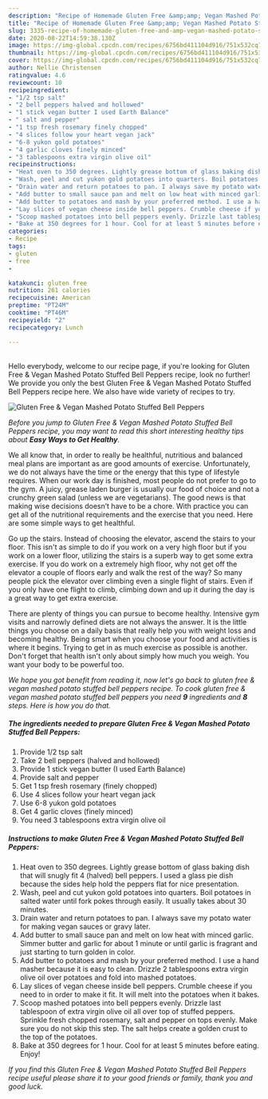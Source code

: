 ```yaml
---
description: "Recipe of Homemade Gluten Free &amp;amp; Vegan Mashed Potato Stuffed Bell Peppers"
title: "Recipe of Homemade Gluten Free &amp;amp; Vegan Mashed Potato Stuffed Bell Peppers"
slug: 3335-recipe-of-homemade-gluten-free-and-amp-vegan-mashed-potato-stuffed-bell-peppers
date: 2020-08-22T14:59:38.130Z
image: https://img-global.cpcdn.com/recipes/6756bd411104d916/751x532cq70/gluten-free-vegan-mashed-potato-stuffed-bell-peppers-recipe-main-photo.jpg
thumbnail: https://img-global.cpcdn.com/recipes/6756bd411104d916/751x532cq70/gluten-free-vegan-mashed-potato-stuffed-bell-peppers-recipe-main-photo.jpg
cover: https://img-global.cpcdn.com/recipes/6756bd411104d916/751x532cq70/gluten-free-vegan-mashed-potato-stuffed-bell-peppers-recipe-main-photo.jpg
author: Nellie Christensen
ratingvalue: 4.6
reviewcount: 10
recipeingredient:
- "1/2 tsp salt"
- "2 bell peppers halved and hollowed"
- "1 stick vegan butter I used Earth Balance"
- " salt and pepper"
- "1 tsp fresh rosemary finely chopped"
- "4 slices follow your heart vegan jack"
- "6-8 yukon gold potatoes"
- "4 garlic cloves finely minced"
- "3 tablespoons extra virgin olive oil"
recipeinstructions:
- "Heat oven to 350 degrees. Lightly grease bottom of glass baking dish that will snugly fit 4 (halved) bell peppers. I used a glass pie dish because the sides help hold the peppers flat for nice presentation."
- "Wash, peel and cut yukon gold potatoes into quarters. Boil potatoes in salted water until fork pokes through easily. It usually takes about 30 minutes."
- "Drain water and return potatoes to pan. I always save my potato water for making vegan sauces or gravy later."
- "Add butter to small sauce pan and melt on low heat with minced garlic. Simmer butter and garlic for about 1 minute or until garlic is fragrant and just starting to turn golden in color."
- "Add butter to potatoes and mash by your preferred method. I use a hand masher because it is easy to clean. Drizzle 2 tablespoons extra virgin olive oil over potatoes and fold into mashed potatoes."
- "Lay slices of vegan cheese inside bell peppers. Crumble cheese if you need to in order to make it fit. It will melt into the potatoes when it bakes."
- "Scoop mashed potatoes into bell peppers evenly. Drizzle last tablespoon of extra virgin olive oil all over top of stuffed peppers. Sprinkle fresh chopped rosemary, salt and pepper on tops evenly. Make sure you do not skip this step. The salt helps create a golden crust to the top of the potatoes."
- "Bake at 350 degrees for 1 hour. Cool for at least 5 minutes before eating. Enjoy!"
categories:
- Recipe
tags:
- gluten
- free
- 

katakunci: gluten free  
nutrition: 261 calories
recipecuisine: American
preptime: "PT24M"
cooktime: "PT46M"
recipeyield: "2"
recipecategory: Lunch

---
```

<br>
Hello everybody, welcome to our recipe page, if you're looking for Gluten Free &amp; Vegan Mashed Potato Stuffed Bell Peppers recipe, look no further! We provide you only the best Gluten Free &amp; Vegan Mashed Potato Stuffed Bell Peppers recipe here. We also have wide variety of recipes to try.
<br>


![Gluten Free &amp; Vegan Mashed Potato Stuffed Bell Peppers](https://img-global.cpcdn.com/recipes/6756bd411104d916/751x532cq70/gluten-free-vegan-mashed-potato-stuffed-bell-peppers-recipe-main-photo.jpg)

<i>Before you jump to Gluten Free &amp; Vegan Mashed Potato Stuffed Bell Peppers recipe, you may want to read this short interesting healthy tips about <strong>Easy Ways to Get Healthy</strong>.</i>

We all know that, in order to really be healthful, nutritious and balanced meal plans are important as are good amounts of exercise. Unfortunately, we do not always have the time or the energy that this type of lifestyle requires. When our work day is finished, most people do not prefer to go to the gym. A juicy, grease laden burger is usually our food of choice and not a crunchy green salad (unless we are vegetarians). The good news is that making wise decisions doesn’t have to be a chore. With practice you can get all of the nutritional requirements and the exercise that you need. Here are some simple ways to get healthful.

Go up the stairs. Instead of choosing the elevator, ascend the stairs to your floor. This isn't as simple to do if you work on a very high floor but if you work on a lower floor, utilizing the stairs is a superb way to get some extra exercise. If you do work on a extremely high floor, why not get off the elevator a couple of floors early and walk the rest of the way? So many people pick the elevator over climbing even a single flight of stairs. Even if you only have one flight to climb, climbing down and up it during the day is a great way to get extra exercise. 

There are plenty of things you can pursue to become healthy. Intensive gym visits and narrowly defined diets are not always the answer. It is the little things you choose on a daily basis that really help you with weight loss and becoming healthy. Being smart when you choose your food and activities is where it begins. Trying to get in as much exercise as possible is another. Don't forget that health isn't only about simply how much you weigh. You want your body to be powerful too. 


<i>We hope you got benefit from reading it, now let's go back to gluten free &amp; vegan mashed potato stuffed bell peppers recipe. To cook gluten free &amp; vegan mashed potato stuffed bell peppers you need <strong>9</strong> ingredients and <strong>8</strong> steps. Here is how you do that.
</i>

##### The ingredients needed to prepare Gluten Free &amp; Vegan Mashed Potato Stuffed Bell Peppers:

1. Provide 1/2 tsp salt
1. Take 2 bell peppers (halved and hollowed)
1. Provide 1 stick vegan butter (I used Earth Balance)
1. Provide  salt and pepper
1. Get 1 tsp fresh rosemary (finely chopped)
1. Use 4 slices follow your heart vegan jack
1. Use 6-8 yukon gold potatoes
1. Get 4 garlic cloves (finely minced)
1. You need 3 tablespoons extra virgin olive oil


##### Instructions to make Gluten Free &amp; Vegan Mashed Potato Stuffed Bell Peppers:

1. Heat oven to 350 degrees. Lightly grease bottom of glass baking dish that will snugly fit 4 (halved) bell peppers. I used a glass pie dish because the sides help hold the peppers flat for nice presentation.
1. Wash, peel and cut yukon gold potatoes into quarters. Boil potatoes in salted water until fork pokes through easily. It usually takes about 30 minutes.
1. Drain water and return potatoes to pan. I always save my potato water for making vegan sauces or gravy later.
1. Add butter to small sauce pan and melt on low heat with minced garlic. Simmer butter and garlic for about 1 minute or until garlic is fragrant and just starting to turn golden in color.
1. Add butter to potatoes and mash by your preferred method. I use a hand masher because it is easy to clean. Drizzle 2 tablespoons extra virgin olive oil over potatoes and fold into mashed potatoes.
1. Lay slices of vegan cheese inside bell peppers. Crumble cheese if you need to in order to make it fit. It will melt into the potatoes when it bakes.
1. Scoop mashed potatoes into bell peppers evenly. Drizzle last tablespoon of extra virgin olive oil all over top of stuffed peppers. Sprinkle fresh chopped rosemary, salt and pepper on tops evenly. Make sure you do not skip this step. The salt helps create a golden crust to the top of the potatoes.
1. Bake at 350 degrees for 1 hour. Cool for at least 5 minutes before eating. Enjoy!


<i>If you find this Gluten Free &amp; Vegan Mashed Potato Stuffed Bell Peppers recipe useful please share it to your good friends or family, thank you and good luck.</i>
